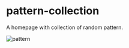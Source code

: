 # pattern-collection
A homepage with collection of random pattern.

![pattern](https://drive.google.com/file/d/1RzPnYLwb9Xh0Bveh1jnuGgEXo91Vvytd/view?usp=sharing)

